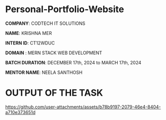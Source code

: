 # Personal-Portfolio-Website

**COMPANY**: CODTECH IT SOLUTIONS 

**NAME**: KRISHNA MER 

**INTERN ID**: CT12WDUC 

**DOMAIN** : MERN STACK WEB DEVELOPMENT  

**BATCH DURATION**: DECEMBER 17th, 2024 to MARCH 17th, 2024  

**MENTOR NAME**: NEELA SANTHOSH  


# OUTPUT OF THE TASK

https://github.com/user-attachments/assets/b78b9197-2079-46e4-8404-a710e373651d

